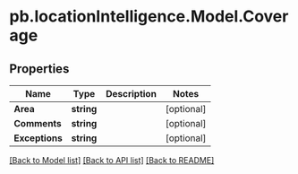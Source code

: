 # pb.locationIntelligence.Model.Coverage
## Properties

Name | Type | Description | Notes
------------ | ------------- | ------------- | -------------
**Area** | **string** |  | [optional] 
**Comments** | **string** |  | [optional] 
**Exceptions** | **string** |  | [optional] 

[[Back to Model list]](../README.md#documentation-for-models) [[Back to API list]](../README.md#documentation-for-api-endpoints) [[Back to README]](../README.md)

